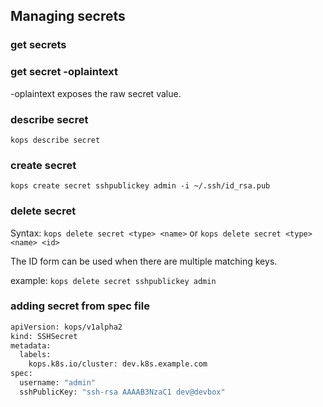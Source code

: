 ## Managing secrets

### get secrets

### get secret <name> -oplaintext

-oplaintext exposes the raw secret value.

### describe secret

`kops describe secret`

### create secret 

`kops create secret sshpublickey admin -i ~/.ssh/id_rsa.pub`

### delete secret

Syntax: `kops delete secret <type> <name>`
or `kops delete secret <type> <name> <id>`

The ID form can be used when there are multiple matching keys.

example:
`kops delete secret sshpublickey admin`


### adding secret from spec file
```bash
apiVersion: kops/v1alpha2
kind: SSHSecret
metadata:
  labels:
    kops.k8s.io/cluster: dev.k8s.example.com
spec:
  username: "admin"
  sshPublicKey: "ssh-rsa AAAAB3NzaC1 dev@devbox"
```
